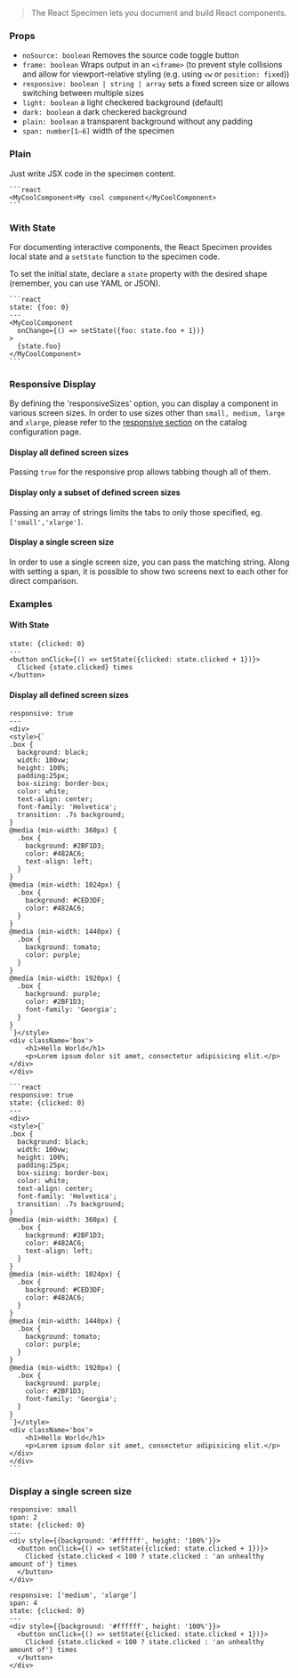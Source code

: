> The React Specimen lets you document and build React components.

### Props

- `noSource: boolean` Removes the source code toggle button
- `frame: boolean` Wraps output in an `<iframe>` (to prevent style collisions and allow for viewport-relative styling (e.g. using `vw` or `position: fixed`))
- `responsive: boolean | string | array` sets a fixed screen size or allows switching between multiple sizes
- `light: boolean` a light checkered background (default)
- `dark: boolean` a dark checkered background
- `plain: boolean` a transparent background without any padding
- `span: number[1–6]` width of the specimen

### Plain

Just write JSX code in the specimen content.

````
```react
<MyCoolComponent>My cool component</MyCoolComponent>
```
````

### With State

For documenting interactive components, the React Specimen provides local state and a `setState` function to the specimen code.

To set the initial state, declare a `state` property with the desired shape (remember, you can use YAML or JSON).

````
```react
state: {foo: 0}
---
<MyCoolComponent
  onChange={() => setState({foo: state.foo + 1})}
>
  {state.foo}
</MyCoolComponent>
```
````





### Responsive Display

By defining the 'responsiveSizes' option, you can display a component in various
screen sizes. In order to use sizes other than `small, medium, large` and `xlarge`,
please refer to the [responsive section](configuration#responsivesizes) on the catalog
configuration page.

#### Display all defined screen sizes

Passing `true` for the responsive prop allows tabbing though all of them.

#### Display only a subset of defined screen sizes

Passing an array of strings limits the tabs to only those specified, eg. `['small','xlarge']`.

#### Display a single screen size

In order to use a single screen size, you can pass the matching string. Along
with setting a span, it is possible to show two screens next to each other for
direct comparison.




### Examples

#### With State

```react
state: {clicked: 0}
---
<button onClick={() => setState({clicked: state.clicked + 1})}>
  Clicked {state.clicked} times
</button>
```


#### Display all defined screen sizes

```react|noSource
responsive: true
---
<div>
<style>{`
.box {
  background: black;
  width: 100vw;
  height: 100%;
  padding:25px;
  box-sizing: border-box;
  color: white;
  text-align: center;
  font-family: 'Helvetica';
  transition: .7s background;
}
@media (min-width: 360px) {
  .box {
    background: #2BF1D3;
    color: #482AC6;
    text-align: left;
  }
}
@media (min-width: 1024px) {
  .box {
    background: #CED3DF;
    color: #482AC6;
  }
}
@media (min-width: 1440px) {
  .box {
    background: tomato;
    color: purple;
  }
}
@media (min-width: 1920px) {
  .box {
    background: purple;
    color: #2BF1D3;
    font-family: 'Georgia';
  }
}
`}</style>
<div className='box'>
    <h1>Hello World</h1>
    <p>Lorem ipsum dolor sit amet, consectetur adipisicing elit.</p>
</div>
</div>
```

````
```react
responsive: true
state: {clicked: 0}
---
<div>
<style>{`
.box {
  background: black;
  width: 100vw;
  height: 100%;
  padding:25px;
  box-sizing: border-box;
  color: white;
  text-align: center;
  font-family: 'Helvetica';
  transition: .7s background;
}
@media (min-width: 360px) {
  .box {
    background: #2BF1D3;
    color: #482AC6;
    text-align: left;
  }
}
@media (min-width: 1024px) {
  .box {
    background: #CED3DF;
    color: #482AC6;
  }
}
@media (min-width: 1440px) {
  .box {
    background: tomato;
    color: purple;
  }
}
@media (min-width: 1920px) {
  .box {
    background: purple;
    color: #2BF1D3;
    font-family: 'Georgia';
  }
}
`}</style>
<div className='box'>
    <h1>Hello World</h1>
    <p>Lorem ipsum dolor sit amet, consectetur adipisicing elit.</p>
</div>
</div>
```
````


### Display a single screen size

```react
responsive: small
span: 2
state: {clicked: 0}
---
<div style={{background: '#ffffff', height: '100%'}}>
  <button onClick={() => setState({clicked: state.clicked + 1})}>
    Clicked {state.clicked < 100 ? state.clicked : 'an unhealthy amount of'} times
  </button>
</div>
```

```react
responsive: ['medium', 'xlarge']
span: 4
state: {clicked: 0}
---
<div style={{background: '#ffffff', height: '100%'}}>
  <button onClick={() => setState({clicked: state.clicked + 1})}>
    Clicked {state.clicked < 100 ? state.clicked : 'an unhealthy amount of'} times
  </button>
</div>
```
